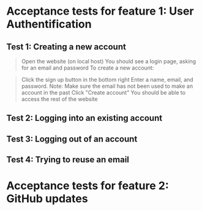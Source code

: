# Acceptance tests for feature 1: User Authentification

## Test 1: Creating a new account

> Open the website (on local host)
> You should see a login page, asking for an email and password
> To create a new account:

> Click the sign up button in the bottom right
> Enter a name, email, and password.
> Note: Make sure the email has not been used to make an account in the past
> Click "Create account"
> You should be able to access the rest of the website 

## Test 2: Logging into an existing account

## Test 3: Logging out of an account

## Test 4: Trying to reuse an email

# Acceptance tests for feature 2: GitHub updates
